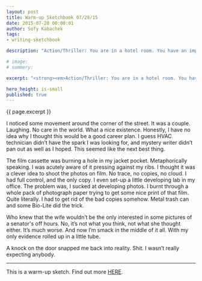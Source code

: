 ```yaml
---
layout: post
title: Warm-up Sketchbook 07/28/15
date: 2015-07-28 00:00:01
author: Sofy Kabachek
tags:
- writing-sketchbook

description: "Action/Thriller: You are in a hotel room. You have an important photograph in your pocket. You are being followed throughout the story. You must deliver sensitive information."

# image:
# summery:

excerpt: "<strong><em>Action/Thriller: You are in a hotel room. You have an important photograph in your pocket. You are being followed throughout the story. You must deliver sensitive information.</em></strong><br><br>I looked through the curtain. It was as dark outside as it was in this small hotel room. The damn heat took out the power in the entire block. Sweat rolled down my brow. I told myself it was the heat, but a persistent voice in the back of my head urged me to get my shit together. I’m supposed to be a professional. At least that’s what the sign I glued to my door said. A certified private investigator. The fact the my certificate was for HVAC repair and maintenance was just a small omission I had to propagate in order to get this first gig. Besides I only had a few weeks left on that online Criminal Justice degree. I’m practically an expert by now."

hero_height: is-small
published: true
---
```


{{ page.excerpt }}

I noticed some movement around the corner of the street. It was a couple. Laughing. No care in the world. What a nice existence. Honestly, I have no idea why I thought this would be a good career plan. I guess HVAC technician didn’t have the spark I was looking for, and mystery writer didn’t pan out as well as I hoped. This seemed like the next best thing.

The film cassette was burning a hole in my jacket pocket. Metaphorically speaking. I was acutely aware of it pressing against my ribs. I thought it was a clever idea to shoot the photos on film. No trace, no copies, no cloud. I had full control, and the only copy. I even set-up a little developing lab in my office. The problem was, I sucked at developing photos. I burnt through a whole pack of photograph paper trying to get some nice print of that film. Quite literally. I had to get rid of the bad copies somehow. Metal trash can and some Bio-Lite did the trick.

Who knew that the wife wouldn’t be the only interested in some pictures of a senator's off hours. No, it’s not what you think, not what she thought either. It’s much worse. And now I’m smack in the middle of it all. With my only evidence rolled up in a little tube.

A knock on the door snapped me back into reality. Shit. I wasn’t really expecting anybody.

***

This is a warm-up sketch. Find out more [HERE](/sketchbook-intro/).